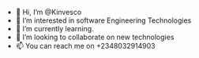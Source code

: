 - 👋 Hi, I’m @Kinvesco
- 👀 I’m interested in software Engineering Technologies 
- 🌱 I’m currently learning.
- 💞️ I’m looking to collaborate on new technologies
- 📫 You can reach me on +2348032914903

<!---
Kinvesco/Kinvesco is a ✨ special ✨ repository because its `README.md` (this file) appears on your GitHub profile.
You can click the Preview link to take a look at your changes.
--->
